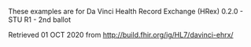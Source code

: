 These examples are for Da Vinci Health Record Exchange (HRex) 0.2.0 - STU R1 - 2nd ballot

Retrieved 01 OCT 2020 from http://build.fhir.org/ig/HL7/davinci-ehrx/
